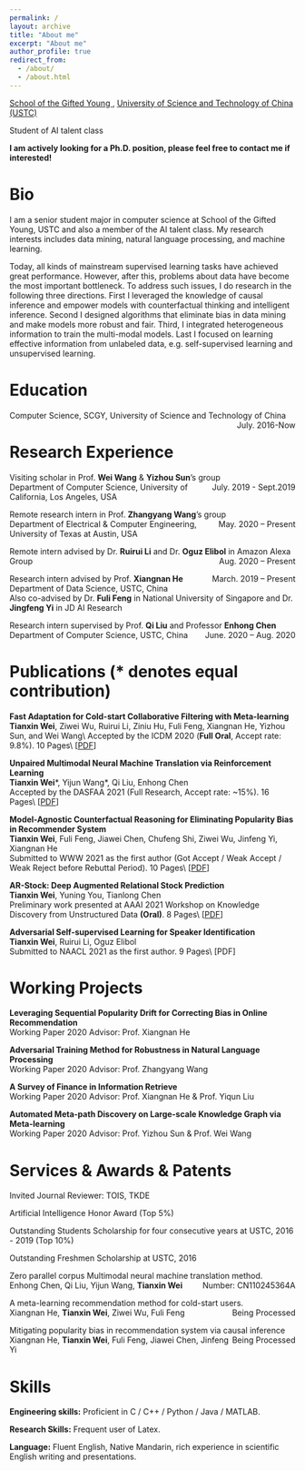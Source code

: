 ```yaml
---
permalink: /
layout: archive
title: "About me"
excerpt: "About me"
author_profile: true
redirect_from: 
  - /about/
  - /about.html
---
```



[School of the Gifted Young ](https://scgy.ustc.edu.cn/), [University of Science and Technology of China (USTC)](http://www.ustc.edu.cn/)

Student of AI talent class

**I am actively looking for a Ph.D. position, please feel free to contact me if interested!**


# Bio

I am a senior student major in computer science at School of the Gifted Young, USTC and also a member of the AI talent class. My research interests includes data mining, natural language processing, and machine learning. 

Today, all kinds of mainstream supervised learning tasks have achieved great performance. However, after this, problems about data have become the most important bottleneck. To address such issues, I do research in the following three directions. First I leveraged the knowledge of causal inference and empower models with counterfactual thinking and intelligent inference. Second I designed algorithms that eliminate bias in data mining and make models more robust and fair. Third, I integrated heterogeneous information to train the multi-modal models. Last I focused on learning effective information from unlabeled data, e.g. self-supervised learning and unsupervised learning. 
# Education

Computer Science, SCGY, University of Science and Technology of China <span style="float:right;">July. 2016-Now</span>

# Research Experience


Visiting scholar in Prof. **Wei Wang** & **Yizhou Sun**’s group <span style="float:right;">July. 2019 - Sept.2019</span>  
Department of Computer Science, University of California, Los Angeles, USA 

Remote research intern in Prof. **Zhangyang Wang**’s group  	                                          <span style="float:right;">May. 2020 – Present</span>  
Department of Electrical & Computer Engineering, University of Texas at Austin, USA

Remote intern advised by Dr. **Ruirui Li** and Dr. **Oguz Elibol** in Amazon Alexa Group  	                            <span style="float:right;">Aug. 2020 – Present</span>

Research intern advised by Prof. **Xiangnan He**             <span style="float:right;">March. 2019 – Present</span>   
Department of Data Science, USTC, China  
Also co-advised by Dr. **Fuli Feng** in National University of Singapore and Dr. **Jingfeng Yi** in JD AI Research

Research intern supervised by Prof. **Qi Liu** and Professor **Enhong Chen** 	    <span style="float:right;">June. 2020 – Aug. 2020</span>  
Department of Computer Science, USTC, China

# Publications (* denotes equal contribution)
**Fast Adaptation for Cold-start Collaborative Filtering with Meta-learning**  
**Tianxin Wei**, Ziwei Wu, Ruirui Li, Ziniu Hu, Fuli Feng, Xiangnan He, Yizhou Sun, and Wei Wang\\
Accepted by the ICDM 2020 (**Full Oral**, Accept rate: 9.8%). 10 Pages\\
[[PDF](../files/ICDM_2020_MetaCF.pdf)]

**Unpaired Multimodal Neural Machine Translation via Reinforcement Learning**  
**Tianxin Wei**\*, Yijun Wang*, Qi Liu, Enhong Chen  
Accepted by the DASFAA 2021 (Full Research, Accept rate: ~15%). 16 Pages\\
[[PDF](../files/NMT.pdf)]

**Model-Agnostic Counterfactual Reasoning for Eliminating Popularity Bias in Recommender System**  
**Tianxin Wei**, Fuli Feng, Jiawei Chen, Chufeng Shi, Ziwei Wu, Jinfeng Yi, Xiangnan He  
Submitted to WWW 2021 as the first author (Got Accept / Weak Accept / Weak Reject before Rebuttal Period). 10 Pages\\
[[PDF](https://arxiv.org/pdf/2010.15363.pdf)]

**AR-Stock: Deep Augmented Relational Stock Prediction**  
**Tianxin Wei**, Yuning You, Tianlong Chen  
Preliminary work presented at AAAI 2021 Workshop on Knowledge Discovery from Unstructured Data **(Oral)**. 8 Pages\\
[[PDF](../files/AAAI21_ARStock.pdf)]

**Adversarial Self-supervised Learning for Speaker Identification**  
**Tianxin Wei**, Ruirui Li, Oguz Elibol  
Submitted to NAACL 2021 as the first author. 9 Pages\\
[PDF]

# Working Projects

**Leveraging Sequential Popularity Drift for Correcting Bias in Online Recommendation**  
Working Paper 2020
Advisor: Prof. Xiangnan He

**Adversarial Training Method for Robustness in Natural Language Processing**  
Working Paper 2020
Advisor: Prof. Zhangyang Wang

**A Survey of Finance in Information Retrieve**  
Working Paper 2020
Advisor: Prof. Xiangnan He & Prof. Yiqun Liu

**Automated Meta-path Discovery on Large-scale Knowledge Graph via Meta-learning**  
Working Paper 2020
Advisor: Prof. Yizhou Sun & Prof. Wei Wang

# Services & Awards & Patents
Invited Journal Reviewer: TOIS, TKDE

Artificial Intelligence Honor Award (Top 5%)

Outstanding Students Scholarship for four consecutive years at USTC, 2016 - 2019 (Top 10%)

Outstanding Freshmen Scholarship at USTC, 2016

Zero parallel corpus Multimodal neural machine translation method. 		         <span style="float:right;">Number: CN110245364A</span>  
Enhong Chen, Qi Liu, Yijun Wang, **Tianxin Wei**

A meta-learning recommendation method for cold-start users.                                             <span style="float:right;">Being Processed</span>  
Xiangnan He, **Tianxin Wei**, Ziwei Wu, Fuli Feng

Mitigating popularity bias in recommendation system via causal inference                       <span style="float:right;">Being Processed</span>  
Xiangnan He, **Tianxin Wei**, Fuli Feng, Jiawei Chen, Jinfeng Yi


Skills
======
**Engineering skills:** Proficient in C / C++ / Python / Java / MATLAB. 

**Research Skills:** Frequent user of Latex. 

**Language:** Fluent English, Native Mandarin, rich experience in scientific English writing and presentations. 



<script type="text/javascript" src="//rf.revolvermaps.com/0/0/8.js?i=50foqt3ndx5&amp;m=0&amp;c=ff0000&amp;cr1=ffffff&amp;f=arial&amp;l=33" async="async"></script>
<!-- 
<script type="text/javascript" src="//rf.revolvermaps.com/0/0/7.js?i=50xngc6dn6q&amp;m=0&amp;c=ff0000&amp;cr1=ffffff&amp;sx=0" async="async"></script> -->




<!-- **Unpaired Multimodal Neural Machine Translation via Reinforcement Learning**    

Submitted to ACL, still under review

![1553858976747](..\images\pub1.png) -->

